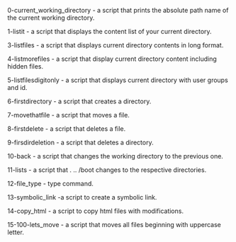 0-current_working_directory - a script that prints the absolute path name of the current working directory.

1-listit - a script that displays the content list of your current directory.

3-listfiles - a script that displays current directory contents in long format.

4-listmorefiles - a script that display current directory content including hidden files.

5-listfilesdigitonly - a script that displays current directory with user groups and id.

6-firstdirectory - a script that creates a directory.

7-movethatfile - a script that moves a file.

8-firstdelete - a script that deletes a file.

9-firsdirdeletion - a script that deletes a directory.

10-back - a script that changes the working directory to the previous one.

11-lists - a script that . .. /boot changes to the respective directories.

12-file_type - type command.

13-symbolic_link -a script to create a symbolic link.

14-copy_html - a script to copy html files with modifications.

15-100-lets_move - a script that moves all files beginning with uppercase letter.
